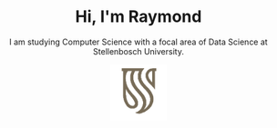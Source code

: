 <h1 align="center">Hi, I'm Raymond</h1> 
<p align="center">I am studying Computer Science with a focal area of Data Science at Stellenbosch University.</p>
<p align="center">
  <img src="https://github.com/vanRooijen/vanRooijen/blob/main/quality_stellenbosch.png" width="100" title="Stellenbosch University Logo">
</p>
